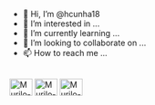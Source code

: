 - 👋 Hi, I’m @hcunha18
- 👀 I’m interested in ...
- 🌱 I’m currently learning ...
- 💞️ I’m looking to collaborate on ...
- 📫 How to reach me ...

</div>
  <div style = "display: inline_block"> <br>
  <img align = "center" alt = "Murilo-Js" height = "30" width = "40" src = "https://cdn.jsdelivr.net/gh/devicons/devicon/icons/javascript/javascript-original.svg">
  <img align = "center" alt = "Murilo-Css" height = "30" width = "40" src = "https://cdn.jsdelivr.net/gh/devicons/devicon/icons/html5/html5-original.svg">
  <img align = "center" alt = "Murilo-HTML" height = "30" width = "40" src = "https://cdn.jsdelivr.net/gh/devicons/devicon/icons/css3/css3-original.svg">
</div>
